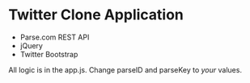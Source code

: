 # Twitter Clone Application

* Parse.com REST API
* jQuery
* Twitter Bootstrap

All logic is in the app.js. Change parseID and parseKey to _your_ values.
